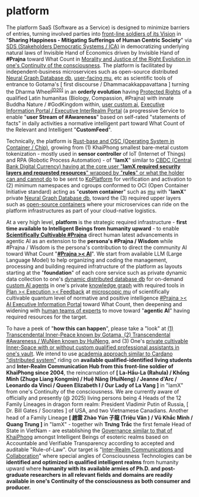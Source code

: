 # platform

The  platform SaaS (Software as a Service) is designed to minimize barriers of entries, turning involved parties into <a href="https://blog.khaiphong.io/2023/09/preface.html" target="_blank">front-line soldiers of its Vision</a> in "<b>Sharing Happiness - Mitigating Sufferings of Human Centric Society</b>" via <a href="https://ica.coop/en" target="_blank">SDS (Stakeholders Democratic Systems / ICA)</a> in democratizing underlying natural laws of Invisible Hand of Economics driven by Invisible Hand of <b>#Prajna</b> toward What Count in <a href="https://thuvienhoasen.org/a42906/dao-duc-hoc-cua-giai-thoat-tran-tuan-man" target="_blank">Morality and Justice of the Right Evolution in one's Continuity of the consciousness</a>. The platform is facilitated by independent-business microservices such as open-source distributed <a href="https://github.com/khaiphong/kp_platform/tree/main/db" target="_blank">Neural Graph Database db</a>, <a href="https://github.com/khaiphong/kp_mu/" target="_blank">user-facing mu</a>, etc as scientific tools of entrance to Gotama's [ first discourse / Dhammacakkappavattana ] turning the Dharma Wheel<sup><a href="https://blog.khaiphong.io/2023/09/references.html#D20" target="_blank">[D20]</a></sup> in an <b>orderly evolution</b> having <a href="https://www.un.org/en/about-us/universal-declaration-of-human-rights" target="_blank">Protected Rights</a> of a qualified Latin humanitas (Biology, Compassion, #Prajna) with innate Buddha Nature / #GodKingdom within, <a href="https://github.com/khaiphong/kp_pmo/tree/main/ai" target="_blank">user custom ai</a>, <a href="https://github.com/khaiphong/kp_pmo/tree/main/eip" target="_blank">Executive Information Portal / Executive InterRealm Portal</a> (a progressive Service to enable "<b>user Stream of #Awareness</b>" based on self-rated "statements of facts" in daily activities a normative intelligent part toward What Count of the Relevant and Intelligent "<b>CustomFeed</b>".

Technically, the platform is <a href="https://www.rust-lang.org/" target="_blank">Rust-base and OSC (Operating System in Container / Chip)</a>, growing from (1) KhaiPhong smallest bare-metal custom tokenization - mostly used in <b>sensor controller</b> of IoT (Internet of Things) and RPA (Robotic Process Automation) - of "<b>IamX</b>" similar to <a href="https://www.youtube.com/watch?v=5tCxpEP8WIw" target="_blank">CBDC (Central Bank Digital Currency) having at the core user "<b>IamX required security layers and requested resources</b>" wrapped by "<b>rules</b>" or what the holder can and cannot do</a> to be sent to <a href="https://github.com/khaiphong/kp_platform/" target="_blank">KpPlatform</a> for verification and activation to (2) minimum namespaces and cgroups conformed to OCI (Open Container Initiative standard) acting as "<b>custom container</b>" such as <a href="https://github.com/khaiphong/kp_mu/tree/main/mu" target="_blank">mu</a> with "<b>IamX</b>" private <a href="https://github.com/khaiphong/kp_platform/tree/main/db" target="_blank">Neural Graph Database db</a>, toward the (3) required upper layers such as <a href="https://github.com/kata-containers" target="_blank">open-source containers</a> where your microservices can ride on the platform infrastructures as part of your cloud-native logistics.

At a very high level, <b>platform</b> is the strategic required infrastructure - <b>first time available to Intelligent Beings from humanity upward</b> - to enable <b><a href="https://blog.khaiphong.io/2023/09/list-of-figures-and-tables.html#Figure_2" target="_blank">Scientifically Cultivable #Prajna</a></b> direct human latest advancements in agentic AI as an extension to the <b>persona's #Prajna / Wisdom</b> while #Prajna / Wisdom is the persona's contribution to direct the community AI toward What Count "<b><a href="https://www.youtube.com/watch?v=UjKmqD-Zv68" target="_blank">#Prajna &gt;&lt; AI</a></b>". We start from available LLM (Large Language Model) to help organizing and coding the management, processing and building required infratructure of the platform as layouts starting at the "<b>foundation</b>" of each core service such as private dynamic data collection to one's <a href="https://github.com/khaiphong/kp_platform/tree/main/db" target="_blank">dynamic distributed database db</a> for on-demand <a href="https://github.com/khaiphong/kp_pmo/tree/main/ai" target="_blank">custom AI agents</a> in one's private <a href="https://github.com/khaiphong/kp_pmo/tree/main/graph" target="_blank">knowledge graph</a> with required tools in <a href="https://github.com/khaiphong/kp_pmo/tree/main/plan" target="_blank">Plan &gt;&lt; Execution &gt;&lt; Feedback</a> at <a href="https://github.com/khaiphong/kp_mu/tree/main/mu" target="_blank">microscopic mu</a> of scientifically cultivable quantum level of normative and positive intelligence <a href="https://github.com/khaiphong/kp_pmo/tree/main/eip" target="_blank">#Prajna &gt;&lt; AI Executive Information Portal</a> toward What Count, then deepening and widening with <a href="https://github.com/khaiphong/kp_mu/tree/main/video" target="_blank">human teams of experts</a> to move toward "<b>agentic AI</b>" having required resources for the target.

To have a peek of "<b>how this can happen</b>", please take a "look" at <a href="https://blog.khaiphong.io/2023/09/preface.html" target="_blank">(1) Transcendental Inner-Peace known by Gotama, (2) Transcendental #Awareness / WuNien known by HuiNeng</a>, and (3) One's <a href="https://github.com/khaiphong/ai/blob/main/src/main.rs" target="_blank">private cultivable Inner-Space with or without custom qualified professional assistants in one's vault</a>. We intend to use <a href="https://roadmap.cardano.org/en/" target="_blank">academia approach similar to Cardano "distributed system"</a> riding on <b>available qualified-identified living students</b> and <b>Inter-Realm Communication Hub from this front-line soldier of KhaiPhong since 2004</b>, the reincarnation of <b>[ La-Hầu-La (Rahula) / Khổng Minh (Zhuge Liang Kongmin) / Huệ Năng (HuiNeng) / Jeanne d'Arc / Leonardo da Vinci / Queen Elizabeth I / Our Lady of La Vang ]</b> in "IamX" from one's Continuity of the consciousness. We are currently aware of officially and presently (@ 2025) living persons being 4 Heads of the 12 Family Lineages in dragon form realm: President Vladimir Putin of Russia, [ Dr. Bill Gates / Socrates ] of USA, and two Vietnamese Canadians. Another head of a Family Lineage <b>[ 趙雲 Zhào Yún 子龍 (Triệu Vân ) /  Vũ Khắc Minh / Quang Trung ]</b> in "IamX" - together wih <b>Trưng Trắc</b> the first female Head of State in VietNam - are establishing the <a href="https://github.com/khaiphong/KpGovernance/" target="_blank">Governance similar to that of KhaiPhong</a> amongst Intelligent Beings of esoteric realms based on Accountable and Verifiable Transparency according to accepted and auditable "Rule-of-Law". Our target is "<a href="https://www.youtube.com/watch?v=P76R8BQ4aL8" target="_blank">Inter-Realm Communications and Collaboration</a>" where special angles of Consciousness Technologies can be <b>identified and optimized in qualified intelligent realms</b> from humanity upward where <b>humanity with its available armies of Ph.D. and post-graduate researchers in all relevant fields and domains are readily available in one's <b>Continuity of the consciousness as both consumer and producer</b>.
